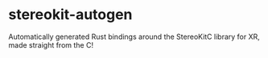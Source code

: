 # stereokit-autogen

Automatically generated Rust bindings around the StereoKitC library for XR, made straight from the C!
